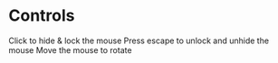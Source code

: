 # Controls
Click to hide & lock the mouse
Press escape to unlock and unhide the mouse
Move the mouse to rotate